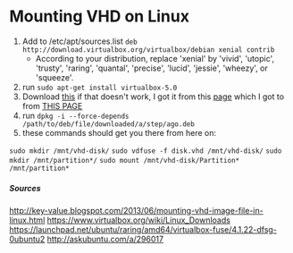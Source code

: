 # Mounting VHD on Linux

1. Add to /etc/apt/sources.list `deb http://download.virtualbox.org/virtualbox/debian xenial contrib`
	* According to your distribution, replace 'xenial' by 'vivid', 'utopic', 'trusty', 'raring', 'quantal', 'precise', 'lucid', 'jessie', 'wheezy', or 'squeeze'. 
2. run `sudo apt-get install virtualbox-5.0`
3. Download [this](http://launchpadlibrarian.net/124207401/virtualbox-fuse_4.1.22-dfsg-0ubuntu2_amd64.deb) if that doesn't work, I got it from this [page](https://launchpad.net/ubuntu/raring/amd64/virtualbox-fuse/4.1.22-dfsg-0ubuntu2) which I got to from [THIS PAGE](https://launchpad.net/ubuntu/raring/amd64/virtualbox-fuse/4.1.22-dfsg-0ubuntu2)
4. run `dpkg -i --force-depends /path/to/deb/file/downloaded/a/step/ago.deb`
5. these commands should get you there from here on:

`sudo mkdir /mnt/vhd-disk/`
`sudo vdfuse -f disk.vhd /mnt/vhd-disk/`
`sudo mkdir /mnt/partition*/`
`sudo mount /mnt/vhd-disk/Partition* /mnt/partition*`



##### Sources
http://key-value.blogspot.com/2013/06/mounting-vhd-image-file-in-linux.html
https://www.virtualbox.org/wiki/Linux_Downloads
https://launchpad.net/ubuntu/raring/amd64/virtualbox-fuse/4.1.22-dfsg-0ubuntu2
http://askubuntu.com/a/296017
